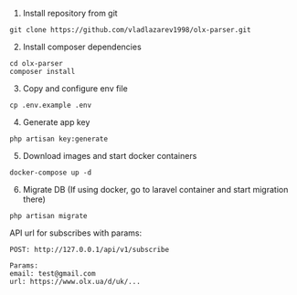 1) Install repository from git
```
git clone https://github.com/vladlazarev1998/olx-parser.git
```

2) Install composer dependencies
```
cd olx-parser 
composer install
```

3) Copy and configure env file
```
cp .env.example .env
```

4) Generate app key
```
php artisan key:generate
```

5) Download images and start docker containers
```
docker-compose up -d
```

6) Migrate DB (If using docker, go to laravel container and start migration there)
```
php artisan migrate
```

API url for subscribes with params:
```
POST: http://127.0.0.1/api/v1/subscribe

Params: 
email: test@gmail.com
url: https://www.olx.ua/d/uk/...
```
